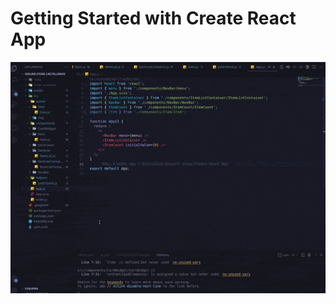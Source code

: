 # Getting Started with Create React App

![logo](https://github.com/davidcastellanos/React-Online-Store/blob/master/src/assets/REACT-ENTREGA.gif)
